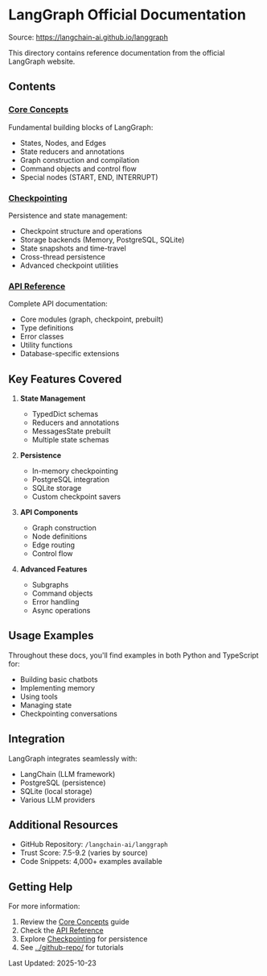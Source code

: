 # LangGraph Official Documentation

Source: https://langchain-ai.github.io/langgraph

This directory contains reference documentation from the official LangGraph website.

## Contents

### [Core Concepts](./core-concepts.md)
Fundamental building blocks of LangGraph:
- States, Nodes, and Edges
- State reducers and annotations
- Graph construction and compilation
- Command objects and control flow
- Special nodes (START, END, INTERRUPT)

### [Checkpointing](./checkpointing.md)
Persistence and state management:
- Checkpoint structure and operations
- Storage backends (Memory, PostgreSQL, SQLite)
- State snapshots and time-travel
- Cross-thread persistence
- Advanced checkpoint utilities

### [API Reference](./api-reference.md)
Complete API documentation:
- Core modules (graph, checkpoint, prebuilt)
- Type definitions
- Error classes
- Utility functions
- Database-specific extensions

## Key Features Covered

1. **State Management**
   - TypedDict schemas
   - Reducers and annotations
   - MessagesState prebuilt
   - Multiple state schemas

2. **Persistence**
   - In-memory checkpointing
   - PostgreSQL integration
   - SQLite storage
   - Custom checkpoint savers

3. **API Components**
   - Graph construction
   - Node definitions
   - Edge routing
   - Control flow

4. **Advanced Features**
   - Subgraphs
   - Command objects
   - Error handling
   - Async operations

## Usage Examples

Throughout these docs, you'll find examples in both Python and TypeScript for:
- Building basic chatbots
- Implementing memory
- Using tools
- Managing state
- Checkpointing conversations

## Integration

LangGraph integrates seamlessly with:
- LangChain (LLM framework)
- PostgreSQL (persistence)
- SQLite (local storage)
- Various LLM providers

## Additional Resources

- GitHub Repository: `/langchain-ai/langgraph`
- Trust Score: 7.5-9.2 (varies by source)
- Code Snippets: 4,000+ examples available

## Getting Help

For more information:
1. Review the [Core Concepts](./core-concepts.md) guide
2. Check the [API Reference](./api-reference.md)
3. Explore [Checkpointing](./checkpointing.md) for persistence
4. See [../github-repo/](../github-repo/) for tutorials

Last Updated: 2025-10-23
